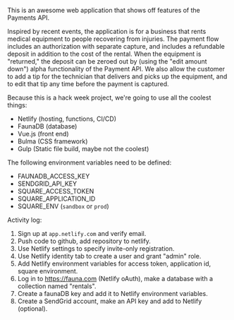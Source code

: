 This is an awesome web application that shows off features of the Payments API.

Inspired by recent events, the application is for a business that rents medical equipment to
people recovering from injuries.  The payment flow includes an authorization with separate
capture, and includes a refundable deposit in addition to the cost of the rental.  When the
equipment is "returned," the deposit can be zeroed out by (using the "edit amount down")
alpha functionality of the Payment API.  We also allow the customer to add a tip for the
technician that delivers and picks up the equipment, and to edit that tip any time before the
payment is captured.

Because this is a hack week project, we're going to use all the coolest things:
* Netlify (hosting, functions, CI/CD)
* FaunaDB (database)
* Vue.js (front end)
* Bulma (CSS framework)
* Gulp (Static file build, maybe not the coolest)

The following environment variables need to be defined:
* FAUNADB_ACCESS_KEY
* SENDGRID_API_KEY
* SQUARE_ACCESS_TOKEN
* SQUARE_APPLICATION_ID
* SQUARE_ENV (`sandbox` or `prod`)

Activity log:

1. Sign up at `app.netlify.com` and verify email.
1. Push code to github, add repository to netlify.
1. Use Netlify settings to specify invite-only registration.
1. Use Netlify identity tab to create a user and grant "admin" role.
1. Add Netlify environment variables for access token, application id, square environment.
1. Log in to https://fauna.com (Netlify oAuth), make a database with a collection named "rentals".
1. Create a faunaDB key and add it to Netlify environment variables.
1. Create a SendGrid account, make an API key and add to Netlify (optional).
